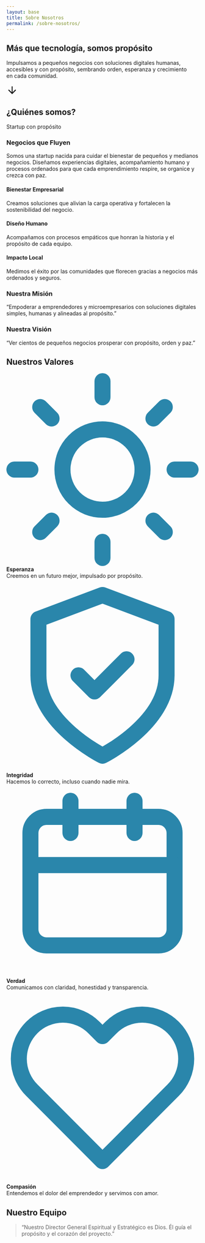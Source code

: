 ```yaml
---
layout: base
title: Sobre Nosotros
permalink: /sobre-nosotros/
---
```


<section class="hero hero-sobre-nosotros">
  <div class="hero-overlay"></div>
  <div class="hero-content">
    <h1>M&aacute;s que tecnolog&iacute;a, somos prop&oacute;sito</h1>
    <p>Impulsamos a pequeños negocios con soluciones digitales humanas, accesibles y con propósito, sembrando orden, esperanza y crecimiento en cada comunidad.</p>
    <a href="#sobre-nosotros" class="flecha-scroll" aria-label="Conocer m&aacute;s sobre nosotros">
      <svg xmlns="http://www.w3.org/2000/svg" width="30" height="30" viewBox="0 0 24 24" fill="none" stroke="currentColor" stroke-width="2" stroke-linecap="round" stroke-linejoin="round">
        <line x1="12" y1="5" x2="12" y2="19"></line>
        <polyline points="19,12 12,19 5,12"></polyline>
      </svg>
    </a>
  </div>
</section>
<div class="post-hero-espaciado"></div>
<section id="sobre-nosotros" class="seccion">
<h2 class="titulo-h2 centrado">&iquest;Qui&eacute;nes somos?</h2>
<div class="identidad-sobre-nosotros" role="presentation">
  <span class="identidad-badge">Startup con prop&oacute;sito</span>
  <h3 class="identidad-titulo" aria-label="Negocios que Fluyen, startup para peque&ntilde;os y medianos negocios">Negocios que Fluyen</h3>
  <p class="identidad-texto">
    Somos una startup nacida para cuidar el bienestar de peque&ntilde;os y medianos negocios. Dise&ntilde;amos experiencias digitales, acompa&ntilde;amiento humano y procesos ordenados para que cada emprendimiento respire, se organice y crezca con paz.
  </p>
  <div class="identidad-pilares">
    <article class="identidad-pilar">
      <h4>Bienestar Empresarial</h4>
      <p>Creamos soluciones que alivian la carga operativa y fortalecen la sostenibilidad del negocio.</p>
    </article>
    <article class="identidad-pilar">
      <h4>Dise&ntilde;o Humano</h4>
      <p>Acompa&ntilde;amos con procesos emp&aacute;ticos que honran la historia y el prop&oacute;sito de cada equipo.</p>
    </article>
    <article class="identidad-pilar">
      <h4>Impacto Local</h4>
      <p>Medimos el &eacute;xito por las comunidades que florecen gracias a negocios m&aacute;s ordenados y seguros.</p>
    </article>
  </div>
</div>
<div class="flex-horizontal">
  <div class="columna centrado mision">
    <h3 class="subtitulo">Nuestra Misi&oacute;n</h3>
    <div class="contenido-columna">
      <p class="texto-cuerpo centrado">
        “Empoderar a emprendedores y microempresarios con soluciones digitales simples, humanas y alineadas al propósito.”
      </p>
    </div>
  </div>
  <div class="columna centrado vision">
    <h3 class="subtitulo">Nuestra Visi&oacute;n</h3>
    <div class="contenido-columna">
      <p class="texto-cuerpo centrado">
        “Ver cientos de pequeños negocios prosperar con propósito, orden y paz.”
      </p>
    </div>
  </div>
</div>

<div class="espaciado-vertical"></div>
<h2 class="titulo-h2 centrado mt-2-5">Nuestros Valores</h2>

<div class="valores-grid">
  <div class="valor">
    <div class="icono-wrapper"><svg class="icono" viewBox="0 0 24 24" fill="none" stroke="#2A86AB" stroke-width="2" stroke-linecap="round" stroke-linejoin="round"><circle cx="12" cy="12" r="5"/><path d="M12 1v2"/><path d="M12 21v2"/><path d="M4.22 4.22l1.42 1.42"/><path d="M18.36 18.36l1.42 1.42"/><path d="M1 12h2"/><path d="M21 12h2"/><path d="M4.22 19.78l1.42-1.42"/><path d="M18.36 5.64l1.42-1.42"/></svg></div>
    <strong>Esperanza</strong><br>Creemos en un futuro mejor, impulsado por prop&oacute;sito.
  </div>
  <div class="valor">
    <div class="icono-wrapper"><svg class="icono" viewBox="0 0 24 24" fill="none" stroke="#2A86AB" stroke-width="2" stroke-linecap="round" stroke-linejoin="round"><path d="M12 22s8-4 8-10V5l-8-3-8 3v7c0 6 8 10 8 10z"/><path d="M9 12l2 2 4-4"/></svg></div>
    <strong>Integridad</strong><br>Hacemos lo correcto, incluso cuando nadie mira.
  </div>
  <div class="valor">
    <div class="icono-wrapper"><svg class="icono" viewBox="0 0 24 24" fill="none" stroke="#2A86AB" stroke-width="2" stroke-linecap="round" stroke-linejoin="round"><rect x="3" y="4" width="18" height="16" rx="2"/><path d="M16 2v4"/><path d="M8 2v4"/><path d="M3 10h18"/></svg></div>
    <strong>Verdad</strong><br>Comunicamos con claridad, honestidad y transparencia.
  </div>
  <div class="valor">
    <div class="icono-wrapper"><svg class="icono" viewBox="0 0 24 24" fill="none" stroke="#2A86AB" stroke-width="2" stroke-linecap="round" stroke-linejoin="round"><path d="M20.84 4.61a5.5 5.5 0 0 0-7.78 0L12 5.67l-1.06-1.06a5.5 5.5 0 0 0-7.78 7.78l8.84 8.84 8.84-8.84a5.5 5.5 0 0 0 0-7.78z"/></svg></div>
    <strong>Compasi&oacute;n</strong><br>Entendemos el dolor del emprendedor y servimos con amor.
  </div>
</div>

<div class="espaciado-vertical"></div>
<h2 class="titulo-h2 centrado mt-2-5">Nuestro Equipo</h2>
<!-- <div class="centrado">
  <img src="/images/equipo.jpg" alt="Equipo de Negocios que Fluyen en espacio colaborativo" class="imagen-parallax">
</div>
 -->
<blockquote class="texto-espiritual">
  “Nuestro Director General Espiritual y Estrat&eacute;gico es Dios. &Eacute;l gu&iacute;a el prop&oacute;sito y el coraz&oacute;n del proyecto.”
</blockquote>

</section>

